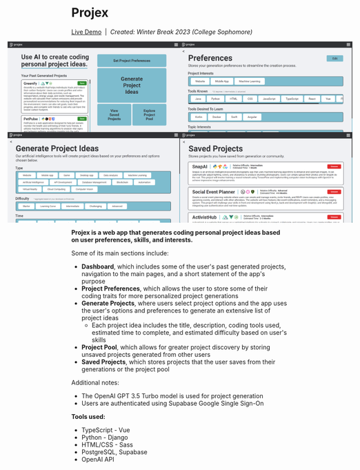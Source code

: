 # Projex

[Live Demo](https://drive.google.com/file/d/1CuL6cXabCZVm2w33mt-Y4uQjUmN8oNns/view)&nbsp;&nbsp;|&nbsp;&nbsp;<i>Created: Winter Break 2023 (College Sophomore)</i>

<div style="display: flex; justify-content: center;">
 <img src="client/src/assets/examples/projex2.png" style="width: 400px" />
 <img src="client/src/assets/examples/projex3.png" style="width: 400px" />
</div>
<div style="display: flex; justify-content: center;">
 <img src="client/src/assets/examples/projex4.png" style="width: 400px" />
 <img src="client/src/assets/examples/projex5.png" style="width: 400px" />
</div>

<b>Projex is a web app that generates coding personal project ideas based on user preferences, skills, and interests.</b>


Some of its main sections include:
 - <strong>Dashboard</strong>, which includes some of the user's past generated projects, navigation to the main pages, and a short statement of the app's purpose
 - <strong>Project Preferences</strong>, which allows the user to store some of their coding traits for more personalized project generations
 - <strong>Generate Projects</strong>, where users select project options and the app uses the user's options and preferences to generate an extensive list of project ideas
     - Each project idea includes the title, description, coding tools used, estimated time to complete, and estimated difficulty based on user's skills
 - <strong>Project Pool</strong>, which allows for greater project discovery by storing unsaved projects generated from other users
 - <strong>Saved Projects</strong>, which stores projects that the user saves from their generations or the project pool


Additional notes:
 - The OpenAI GPT 3.5 Turbo model is used for project generation
 - Users are authenticated using Supabase Google Single Sign-On


<b>Tools used:</b>
 - TypeScript - Vue
 - Python - Django
 - HTML/CSS - Sass
 - PostgreSQL, Supabase
 - OpenAI API
